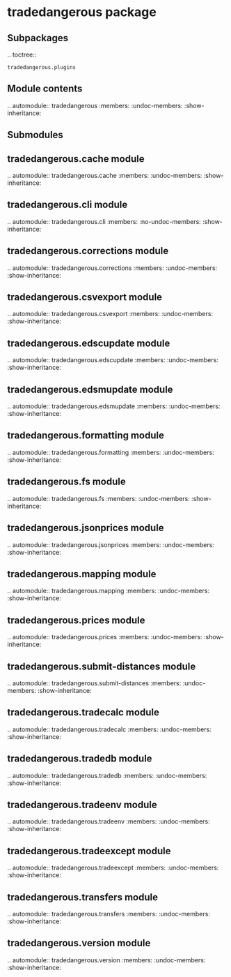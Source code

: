 tradedangerous package
======================

Subpackages
-----------

.. toctree::

    tradedangerous.plugins

Module contents
---------------

.. automodule:: tradedangerous
    :members:
    :undoc-members:
    :show-inheritance:


Submodules
----------

tradedangerous.cache module
---------------------------

.. automodule:: tradedangerous.cache
    :members:
    :undoc-members:
    :show-inheritance:

tradedangerous.cli module
--------------------------

.. automodule:: tradedangerous.cli
    :members:
    :no-undoc-members:
    :show-inheritance:

tradedangerous.corrections module
---------------------------------

.. automodule:: tradedangerous.corrections
    :members:
    :undoc-members:
    :show-inheritance:

tradedangerous.csvexport module
-------------------------------

.. automodule:: tradedangerous.csvexport
    :members:
    :undoc-members:
    :show-inheritance:

tradedangerous.edscupdate module
--------------------------------

.. automodule:: tradedangerous.edscupdate
    :members:
    :undoc-members:
    :show-inheritance:

tradedangerous.edsmupdate module
--------------------------------

.. automodule:: tradedangerous.edsmupdate
    :members:
    :undoc-members:
    :show-inheritance:

tradedangerous.formatting module
--------------------------------

.. automodule:: tradedangerous.formatting
    :members:
    :undoc-members:
    :show-inheritance:

tradedangerous.fs module
------------------------

.. automodule:: tradedangerous.fs
    :members:
    :undoc-members:
    :show-inheritance:

tradedangerous.jsonprices module
--------------------------------

.. automodule:: tradedangerous.jsonprices
    :members:
    :undoc-members:
    :show-inheritance:

tradedangerous.mapping module
-----------------------------

.. automodule:: tradedangerous.mapping
    :members:
    :undoc-members:
    :show-inheritance:

tradedangerous.prices module
----------------------------

.. automodule:: tradedangerous.prices
    :members:
    :undoc-members:
    :show-inheritance:

tradedangerous.submit\-distances module
---------------------------------------

.. automodule:: tradedangerous.submit-distances
    :members:
    :undoc-members:
    :show-inheritance:

tradedangerous.tradecalc module
-------------------------------

.. automodule:: tradedangerous.tradecalc
    :members:
    :undoc-members:
    :show-inheritance:

tradedangerous.tradedb module
-----------------------------

.. automodule:: tradedangerous.tradedb
    :members:
    :undoc-members:
    :show-inheritance:

tradedangerous.tradeenv module
------------------------------

.. automodule:: tradedangerous.tradeenv
    :members:
    :undoc-members:
    :show-inheritance:

tradedangerous.tradeexcept module
---------------------------------

.. automodule:: tradedangerous.tradeexcept
    :members:
    :undoc-members:
    :show-inheritance:

tradedangerous.transfers module
-------------------------------

.. automodule:: tradedangerous.transfers
    :members:
    :undoc-members:
    :show-inheritance:

tradedangerous.version module
-----------------------------

.. automodule:: tradedangerous.version
    :members:
    :undoc-members:
    :show-inheritance:


